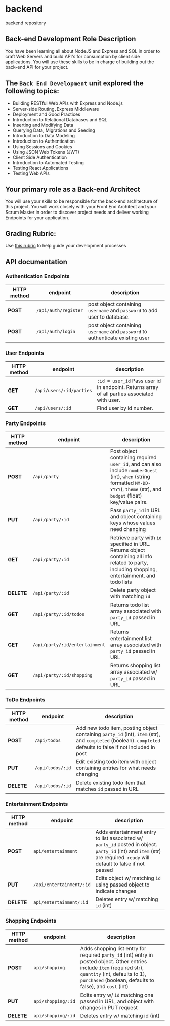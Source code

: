 # backend

backend repository

## **Back-end Development Role Description**

You have been learning all about NodeJS and Express and SQL in order to craft Web Servers and build API's for consumption by client side applications. You will use these skills to be in charge of building out the back-end API for your project.

## **The `Back End Development` unit explored the following topics:**

- Building RESTful Web APIs with Express and Node.js
- Server-side Routing`,`Express Middleware
- Deployment and Good Practices
- Introduction to Relational Databases and SQL
- Inserting and Modifying Data
- Querying Data, Migrations and Seeding
- Introduction to Data Modeling
- Introduction to Authentication
- Using Sessions and Cookies
- Using JSON Web Tokens (JWT)
- Client Side Authentication
- Introduction to Automated Testing
- Testing React Applications
- Testing Web APIs

## **Your primary role as a Back-end Architect**

You will use your skills to be responsible for the back-end architecture of this project. You will work closely with your Front End Architect and your Scrum Master in order to discover project needs and deliver working Endpoints for your application.

## Grading Rubric:

Use [this rubric](https://docs.google.com/spreadsheets/d/1sFgvt8HtqNCw32YC8Wvrgrdb61oEWPTsBUrvOL3rAGQ/edit#gid=0) to help guide your development processes

## API documentation

### **Authentication Endpoints**

| HTTP method | endpoint             | description                                                                    |
| ----------- | -------------------- | ------------------------------------------------------------------------------ |
| **POST**    | `/api/auth/register` | post object containing `username` and `password` to add user to database.      |
| **POST**    | `/api/auth/login`    | post object containing `username` and `password` to authenticate existing user |

### **User Endpoints**

| HTTP method | endpoint                 | description                                                                                  |
| ----------- | ------------------------ | -------------------------------------------------------------------------------------------- |
| **GET**     | `/api/users/:id/parties` | `:id = user_id` Pass user id in endpoint. Returns array of all parties associated with user. |
| **GET**     | `/api/users/:id`         | Find user by id number.                                                                      |

### **Party Endpoints**

| HTTP method | endpoint                       | description                                                                                                                                                                       |
| ----------- | ------------------------------ | --------------------------------------------------------------------------------------------------------------------------------------------------------------------------------- |
| **POST**    | `/api/party`                   | Post object containing required `user_id`, and can also include `numberGuest` (int), `when` (string formatted `MM-DD-YYYY`), `theme` (str), and `budget` (float) key/value pairs. |
| **PUT**     | `/api/party/:id`               | Pass `party_id` in URL and object containing keys whose values need changing                                                                                                      |
| **GET**     | `/api/party/:id`               | Retrieve party with `id` specified in URL. Returns object containing all info related to party, including shopping, entertainment, and todo lists                                 |
| **DELETE**  | `/api/party/:id`               | Delete party object with matching `id`                                                                                                                                            |
| **GET**     | `/api/party/:id/todos`         | Returns todo list array associated with `party_id` passed in URL                                                                                                                  |
| **GET**     | `/api/party/:id/entertainment` | Returns entertainment list array associated with `party_id` passed in URL                                                                                                         |
| **GET**     | `/api/party/:id/shopping`      | Returns shopping list array associated w/ `party_id` passed in URL                                                                                                                |

### **ToDo Endpoints**

| HTTP method | endpoint         | description                                                                                                                                                   |
| ----------- | ---------------- | ------------------------------------------------------------------------------------------------------------------------------------------------------------- |
| **POST**    | `/api/todos`     | Add new todo item, posting object containing `party_id` (int), `item` (str), and `completed` (boolean). `completed` defaults to false if not included in post |
| **PUT**     | `/api/todos/:id` | Edit existing todo item with object containing entries for what needs changing                                                                                |
| **DELETE**  | `/api/todos/:id` | Delete existing todo item that matches `id` passed in URL                                                                                                     |

### **Entertainment Endpoints**

| HTTP method | endpoint                 | description                                                                                                                                                             |
| ----------- | ------------------------ | ----------------------------------------------------------------------------------------------------------------------------------------------------------------------- |
| **POST**    | `api/entertainment`      | Adds entertainment entry to list associated w/ `party_id` posted in object. `party_id` (int) and `item` (str) are required. `ready` will default to false if not passed |
| **PUT**     | `/api/entertainment/:id` | Edits object w/ matching `id` using passed object to indicate changes                                                                                                   |
| **DELETE**  | `api/entertainment/:id`  | Deletes entry w/ matching `id` (int)                                                                                                                                    |

### **Shopping Endpoints**

| HTTP method | endpoint           | description                                                                                                                                                                                                             |
| ----------- | ------------------ | ----------------------------------------------------------------------------------------------------------------------------------------------------------------------------------------------------------------------- |
| **POST**    | `api/shopping`     | Adds shopping list entry for required `party_id` (int) entry in posted object. Other entries include `item` (required str), `quantity` (int, defaults to 1), `purchased` (boolean, defaults to false), and `cost` (int) |
| **PUT**     | `api/shopping/:id` | Edits entry w/ `id` matching one passed in URL, and object with changes in PUT request                                                                                                                                  |
| **DELETE**  | `api/shopping/:id` | Deletes entry w/ matching id (int)                                                                                                                                                                                      |
